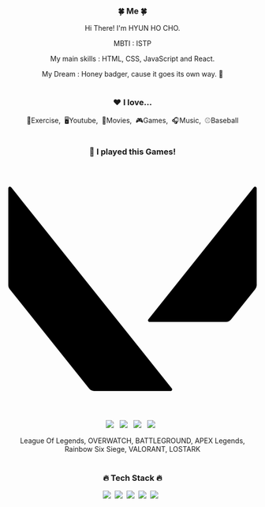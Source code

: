 <div align="center">
<h3>🍀 Me 🍀</h3>
<p>Hi There! I'm HYUN HO CHO.</p>
<p> MBTI : ISTP
<p> My main skills : HTML, CSS, JavaScript and React.</p>
<p> My Dream : Honey badger, cause it goes its own way. 🦛</p>

  
#
<h3>❤️ I love...</h3>
<p>💪Exercise,&nbsp;&nbsp;🖥Youtube,&nbsp;&nbsp;🎥Movies,&nbsp;&nbsp;🎮Games,&nbsp;&nbsp;🎧Music,&nbsp;&nbsp;⚾Baseball </p>

#
  <h3> 🎰 I played this Games! </h3>
  <p> <svg role="img" viewBox="0 0 24 24" xmlns="http://www.w3.org/2000/svg"><title>Valorant</title><path d="M23.792 2.152a.252.252 0 0 0-.098.083c-3.384 4.23-6.769 8.46-10.15 12.69-.107.093-.025.288.119.265 2.439.003 4.877 0 7.316.001a.66.66 0 0 0 .552-.25c.774-.967 1.55-1.934 2.324-2.903a.72.72 0 0 0 .144-.49c-.002-3.077 0-6.153-.003-9.23.016-.11-.1-.206-.204-.167zM.077 2.166c-.077.038-.074.132-.076.205.002 3.074.001 6.15.001 9.225a.679.679 0 0 0 .158.463l7.64 9.55c.12.152.308.25.505.247 2.455 0 4.91.003 7.365 0 .142.02.222-.174.116-.265C10.661 15.176 5.526 8.766.4 2.35c-.08-.094-.174-.272-.322-.184z"/></svg> </p>
  <p> <img src="https://img.shields.io/badge/VALORANT-red?style=flat&logo=appveyor&logo=html5&logoColor=FA4454"/>&nbsp;&nbsp;
   <img src="https://img.shields.io/badge/LOL-navy?style=flat&logo=appveyor&logo=html5&logoColor=FA4454"/>&nbsp;&nbsp;
    <img src="https://img.shields.io/badge/OVERWATCH-orange?style=flat&logo=appveyor&logo=html5&logoColor=FA9C1D"/>&nbsp;&nbsp;
    <img src="https://img.shields.io/badge/BATTLEGROUND-yellow?style=flat&logo=appveyor&logo=html5&logoColor=FFD400"/>&nbsp;&nbsp;
  <p>  League Of Legends, OVERWATCH, BATTLEGROUND, APEX Legends, Rainbow Six Siege, VALORANT, LOSTARK </p>

#
<h3>🔥 Tech Stack 🔥</h3>
<p><img src="https://img.shields.io/badge/HTML5-E34F26?style=flat&logo=html5&logoColor=white"/>&nbsp;&nbsp;<img src="https://img.shields.io/badge/CSS3-1572B6?style=flat&logo=css3&logoColor=white"/>&nbsp;&nbsp;<img src="https://img.shields.io/badge/Scss-green?style=flat&logo=Sass&logoColor=CC6699"/>&nbsp;&nbsp;<img src="https://img.shields.io/badge/JavaScript-gray?style=flat&logo=JavaScript&logoColor=F7DF1E"/>&nbsp;&nbsp;<img src="https://img.shields.io/badge/React-whitestyle=flat&logo=jQuery&logoColor=black"/>&nbsp;&nbsp;
<!--
**J02H/J02H** is a ✨ _special_ ✨ repository because its `README.md` (this file) appears on your GitHub profile.

Here are some ideas to get you started:

- 🔭 I’m currently working on ...
- 🌱 I’m currently learning ...
- 👯 I’m looking to collaborate on ...
- 🤔 I’m looking for help with ...
- 💬 Ask me about ...
- 📫 How to reach me: ...
- 😄 Pronouns: ...
- ⚡ Fun fact: ...
-->
